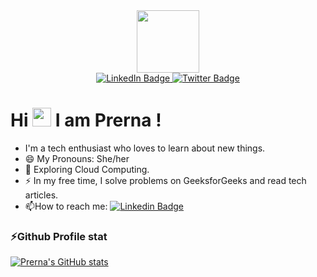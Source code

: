 
<div id="header" align="center">
  <img src="https://media.giphy.com/media/rsUGLKwgSvSxmq1VrZ/giphy.gif" width="100"/>
</div>

<div id="badges" align = "center">
  <a href="https://www.linkedin.com/in/prerna-rawat-547517204">
    <img src="https://img.shields.io/badge/LinkedIn-blue?style=for-the-badge&logo=linkedin&logoColor=white"  alt="LinkedIn Badge"/>
  </a>
  
  <a href="https://twitter.com/prernarawat_">
    <img src="https://img.shields.io/badge/Twitter-blue?style=for-the-badge&logo=twitter&logoColor=white" alt="Twitter Badge"/>
  </a>
</div>


#    Hi <img src="https://media.giphy.com/media/hvRJCLFzcasrR4ia7z/giphy.gif" width="30px"/>  I am Prerna !

- I'm a tech enthusiast who loves to learn about new things. 
- 😄 My Pronouns: She/her
- :seedling: Exploring Cloud Computing.
- :zap: In my free time, I solve problems on GeeksforGeeks and read tech articles.
- :mailbox:How to reach me: [![Linkedin Badge](https://img.shields.io/badge/-kakbar-blue?style=flat&logo=Linkedin&logoColor=white)](your-linkedin-url)


### ⚡️Github Profile stat

[![Prerna's GitHub stats](https://github-readme-stats.vercel.app/api?username=pre506)](https://github.com/pre506/github-readme-stats)



